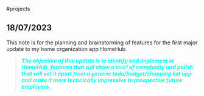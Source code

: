 #projects 

## 18/07/2023
This note is for the planning and brainstorming of features for the first major update to my home organization app HomeHub.

<blockquote style="color: cyan; font-weight: bold; font-style: italic;">The objective of this update is to identify and implement in HomeHub, features that will show a level of complexity and poilsh that will set it apart from a generic todo/budget/shopping list app and make it more technically impressive to prospective future employers.</blockquote>

